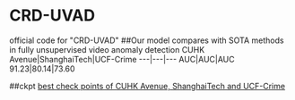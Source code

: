 # CRD-UVAD
official code for "CRD-UVAD"
##Our model compares with SOTA methods in fully unsupervised video anomaly detection
CUHK Avenue|ShanghaiTech|UCF-Crime
---|---|---
AUC|AUC|AUC
91.23|80.14|73.60

##ckpt
[best check points of CUHK Avenue, ShanghaiTech and UCF-Crime]([best_ckpt](https://1drv.ms/f/s!ArV0T_2gPwr6g0wZTNMCZJLTRoKv?e=VmiU5S))


